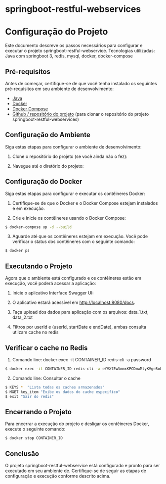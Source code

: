 # springboot-restful-webservices

# Configuração do Projeto

Este documento descreve os passos necessários para configurar e executar o projeto springboot-restful-webservice.
Tecnologias utilizadas: Java com springboot 3, redis, mysql, docker, docker-compose

## Pré-requisitos

Antes de começar, certifique-se de que você tenha instalado os seguintes pré-requisitos em seu ambiente de desenvolvimento:

- [Java](https://www.java.com/en/download/)
- [Docker](https://www.docker.com/)
- [Docker Compose](https://docs.docker.com/compose/install/)
- [Github / repositório do projeto](https://github.com/wswilliams/springboot-restful-webservices.git) (para clonar o repositório do projeto springboot-restful-webservices)


## Configuração do Ambiente

Siga estas etapas para configurar o ambiente de desenvolvimento:

1. Clone o repositório do projeto (se você ainda não o fez):

2. Navegue até o diretório do projeto:


## Configuração do Docker

Siga estas etapas para configurar e executar os contêineres Docker:

1. Certifique-se de que o Docker e o Docker Compose estejam instalados e em execução.

2. Crie e inicie os contêineres usando o Docker Compose:

```sh
$ docker-compose up -d --build
```

3. Aguarde até que os contêineres estejam em execução. Você pode verificar o status dos contêineres com o seguinte comando:

```sh
$ docker ps
```

## Executando o Projeto

Agora que o ambiente está configurado e os contêineres estão em execução, você poderá acessar a aplicação:

1. Inicie o aplicativo Interface Swagger UI:

2. O aplicativo estará acessível em [http://localhost:8080/docs](http://localhost:8080/docs).

3. Faça upload dos dados para aplicação com os arquivos: data_1.txt, data_2.txt

4. Filtros por userId e (userId, startDate e endDate), ambas consulta utilzam cache no redis

## Verificar o cache no Redis

1. Comando line: docker exec -it CONTAINER_ID redis-cli -a password

```sh
$ docker exec -it CONTAINER_ID redis-cli -a eYVX7EwVmmxKPCDmwMtyKVge8oLd2t81
```
2. Comando line: Consultar o cache

```sh
$ KEYS *  "Lista todas os caches armazenados"
$ MGET key_item "Exibe os dados do cache especifico"
$ exit "Sair do redis"
```

## Encerrando o Projeto

Para encerrar a execução do projeto e desligar os contêineres Docker, execute o seguinte comando:
```sh
$ docker stop CONTAINER_ID
```

## Conclusão

O projeto springboot-restful-webservice está configurado e pronto para ser executado em seu ambiente de.
Certifique-se de seguir as etapas de configuração e execução conforme descrito acima.
